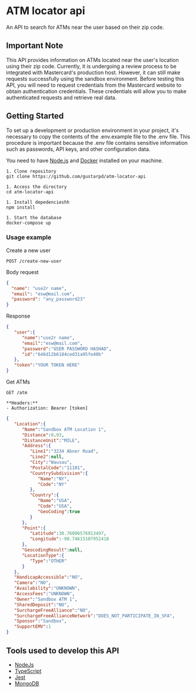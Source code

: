 # ATM locator api
An API to search for ATMs near the user based on their zip code.
## Important Note
This API provides information on ATMs located near the user's location using their zip code. Currently, it is undergoing a review process to be integrated with Mastercard's production host. However, it can still make requests successfully using the sandbox environment. Before testing this API, you will need to request credentials from the Mastercard website to obtain authentication credentials. These credentials will allow you to make authenticated requests and retrieve real data.

## Getting Started

To set up a development or production environment in your project, it's necessary to copy the contents of the .env.example file to the .env file. This procedure is important because the .env file contains sensitive information such as passwords, API keys, and other configuration data.

You need to have <a href="https://nodejs.org/en/download">Node.js</a> and <a href="https://docs.docker.com/get-docker/">Docker<a> installed on your machine.

```
1. Clone repository
git clone https://github.com/gustarpd/atm-locator-api

1. Access the directory
cd atm-locator-api

1. Install depedencieshh
npm install

1. Start the database
docker-compose up

```
### Usage example

Create a new user
```
POST /create-new-user
```
Body request
```json 
{
  "name": "use2r name",
  "email": "esw@mail.com",
  "password": "any_password23"
}

```

Response 

```json 
{
   "user":{
      "name":"use2r name",
      "email":"esw@mail.com",
      "password":"USER PASSWORD HASHAD",
      "id":"646d12b6184ced31a95fe40b"
   },
   "token":"YOUR TOKEN HERE"
}

```


Get ATMs 

```
GET /atm

**Headers:**
- Authorization: Bearer [token]
```

```json 
{
   "Location":{
      "Name":"Sandbox ATM Location 1",
      "Distance":0.93,
      "DistanceUnit":"MILE",
      "Address":{
         "Line1":"3234 Abner Road",
         "Line2":null,
         "City":"Wausau",
         "PostalCode":"11101",
         "CountrySubdivision":{
            "Name":"NY",
            "Code":"NY"
         },
         "Country":{
            "Name":"USA",
            "Code":"USA",
            "GeoCoding":true
         }
      },
      "Point":{
         "Latitude":38.76006576913497,
         "Longitude":-90.74615107952418
      },
      "GeocodingResult":null,
      "LocationType":{
         "Type":"OTHER"
      }
   },
   "HandicapAccessible":"NO",
   "Camera":"NO",
   "Availability":"UNKNOWN",
   "AccessFees":"UNKNOWN",
   "Owner":"Sandbox ATM 1",
   "SharedDeposit":"NO",
   "SurchargeFreeAlliance":"NO",
   "SurchargeFreeAllianceNetwork":"DOES_NOT_PARTICIPATE_IN_SFA",
   "Sponsor":"Sandbox",
   "SupportEMV":1
}

```
## Tools used to develop this API

- <a href="https://nodejs.org/">NodeJs<a>
- <a href="https://www.typescriptlang.org/">TypeScript<a>
- <a href="https://jestjs.io/">Jest</a>
- <a href="https://www.mongodb.com/">MongoDB</a>